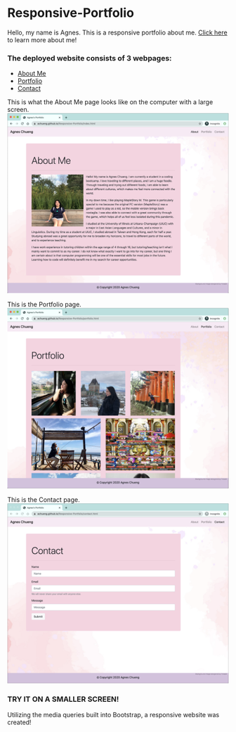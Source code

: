 # Responsive-Portfolio

Hello, my name is Agnes. This is a responsive portfolio about me. [Click here]() to learn more about me!

### The deployed website consists of 3 webpages: 
- [About Me]()
- [Portfolio]()
- [Contact]()

This is what the About Me page looks like on the computer with a large screen.
![About Me Page](./public/assets/index-ss.png)

This is the Portfolio page.
![Portfolio Page](./public/assets/portfolio-ss.png)

This is the Contact page.
![Contact Page](./public/assets/contact-ss.png)

### TRY IT ON A SMALLER SCREEN!

Utilizing the media queries built into Bootstrap, a responsive website was created! 